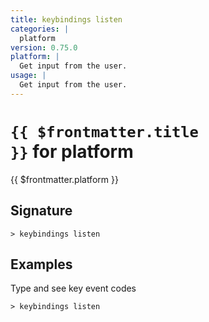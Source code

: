 ```yaml
---
title: keybindings listen
categories: |
  platform
version: 0.75.0
platform: |
  Get input from the user.
usage: |
  Get input from the user.
---
```


# <code>{{ $frontmatter.title }}</code> for platform

<div class='command-title'>{{ $frontmatter.platform }}</div>

## Signature

```> keybindings listen ```

## Examples

Type and see key event codes
```shell
> keybindings listen
```
